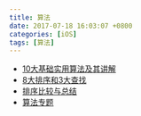 ```yaml
---
title: 算法
date: 2017-07-18 16:03:07 +0800
categories: [iOS]
tags: [算法]
---
```


* [10大基础实用算法及其讲解](https://blog.csdn.net/zhangguofu2/article/details/31810179)
* [8大排序和3大查找](https://blog.csdn.net/cczk8138/article/details/31960407)
* [排序比较与总结](https://blog.csdn.net/cuit/article/details/9497065)
* [算法专题](https://www.jianshu.com/nb/5402645)
